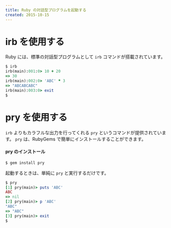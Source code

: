 ```yaml
---
title: Ruby の対話型プログラムを起動する
created: 2015-10-15
---
```


irb を使用する
====
Ruby には、標準の対話型プログラムとして `irb` コマンドが搭載されています。

```ruby
$ irb
irb(main):001:0> 10 + 20
=> 30
irb(main):002:0> 'ABC' * 3
=> "ABCABCABC"
irb(main):003:0> exit
$
```


pry を使用する
====

`irb` よりもカラフルな出力を行ってくれる `pry` というコマンドが提供されています。
`pry` は、RubyGems で簡単にインストールすることができます。

#### pry のインストール

```
$ gem install pry
```

起動するときは、単純に `pry` と実行するだけです。

```ruby
$ pry
[1] pry(main)> puts 'ABC'
ABC
=> nil
[2] pry(main)> p 'ABC'
"ABC"
=> "ABC"
[3] pry(main)> exit
$
```

